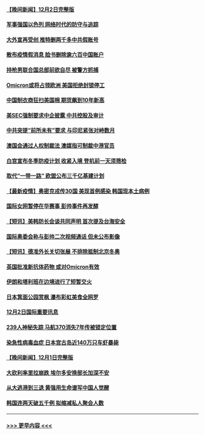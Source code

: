 #### [【晚间新闻】12月2日完整版](../pages/prog202/a103283875.md?t=12031350) 
#### [军事强国以色列 网络时代的防守与追踪](../pages/prog202/a103283733.md?t=12031350) 
#### [大外宣再受创 推特删两千多中共假账号](../pages/prog202/a103283657.md?t=12031350) 
#### [散布疫情假消息 脸书删除逾六百中国账户](../pages/prog202/a103283670.md?t=12031350) 
#### [持枪男联合国总部前欲自尽 被警方抓捕](../pages/prog202/a103283645.md?t=12031350) 
#### [Omicron或将占领欧洲 美国拒绝封锁停工](../pages/prog202/a103283674.md?t=12031350) 
#### [中国制衣商狂扫美国棉 期货飙到10年新高](../pages/prog202/a103283551.md?t=12031350) 
#### [美SEC强制要求中企披露 中共控股及审计](../pages/prog202/a103283563.md?t=12031350) 
#### [中共突提“前所未有”要求 与印尼紧张对峙数月](../pages/prog202/a103283587.md?t=12031350) 
#### [澳国会通过人权制裁法 澳媒指可制裁中港官员](../pages/prog202/a103283455.md?t=12031350) 
#### [白宫宣布冬季防疫计划 收紧入境 登机前一天须筛检](../pages/prog202/a103283330.md?t=12031350) 
#### [取代“一带一路” 欧盟公布三千亿基建计划](../pages/prog202/a103283442.md?t=12031350) 
#### [【最新疫情】奥密克戎传30国 美现首例感染 韩国现本土病例](../pages/prog202/a103283421.md?t=12031350) 
#### [国际女网暂停在华赛事 彭帅事件再发酵](../pages/prog202/a103283399.md?t=12031350) 
#### [【短讯】美韩防长会谈共同声明 首次提及台海安全](../pages/prog202/a103283397.md?t=12031350) 
#### [国际奥委会称与彭帅二次视频通话 但未公布影像](../pages/prog202/a103283364.md?t=12031350) 
#### [【短讯】德准外长关切张展 不排除抵制北京冬奥](../pages/prog202/a103283361.md?t=12031350) 
#### [英国批准新抗体药物 或对Omicron有效](../pages/prog202/a103283194.md?t=12031350) 
#### [伊朗和塔利班在边境进行了短暂交火](../pages/prog202/a103283212.md?t=12031350) 
#### [日本箕面公园赏枫 瀑布彩虹美食全网罗](../pages/prog202/a103283163.md?t=12031350) 
#### [12月2日国际重要讯息](../pages/prog202/a103283159.md?t=12031350) 
#### [239人神秘失踪 马航370消失7年传被锁定位置](../pages/prog202/a103283103.md?t=12031350) 
#### [染急性病毒血症 日本宫古岛近140万只车虾暴毙](../pages/prog202/a103283039.md?t=12031350) 
#### [【晚间新闻】12月1日完整版](../pages/prog202/a103282922.md?t=12031350) 
#### [大砍利率里拉崩跌 埃尔多安换部长加深不安](../pages/prog202/a103282955.md?t=12031350) 
#### [从大逃港到三退 黄强用生命谱写中国人觉醒](../pages/prog202/a103281774.md?t=12031350) 
#### [韩国连两天破五千例 拟缩减私人聚会人数](../pages/prog202/a103282921.md?t=12031350) 

----
#### [ >>> 更早内容 <<< ](../indexes/prog202-earlier.md)
